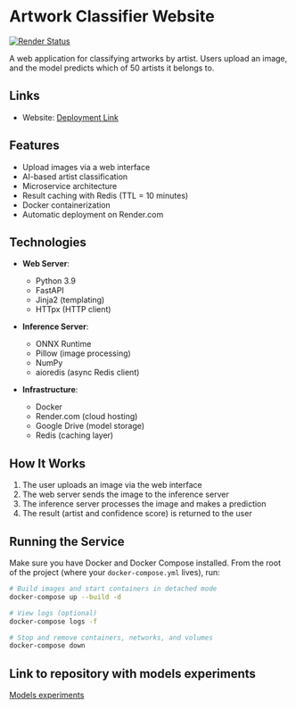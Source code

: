 # Artwork Classifier Website

[![Render Status](https://img.shields.io/badge/Render-Online-brightgreen)](https://best-artwork-classifier-website-91vq.onrender.com)

A web application for classifying artworks by artist. Users upload an image, and the model predicts which of 50 artists it belongs to.

## Links

- Website: [Deployment Link](https://best-artwork-classifier-website-91vq.onrender.com)

## Features

- Upload images via a web interface
- AI-based artist classification
- Microservice architecture
- Result caching with Redis (TTL = 10 minutes)
- Docker containerization
- Automatic deployment on Render.com

## Technologies

- **Web Server**:
  - Python 3.9
  - FastAPI
  - Jinja2 (templating)
  - HTTpx (HTTP client)

- **Inference Server**:
  - ONNX Runtime
  - Pillow (image processing)
  - NumPy
  - aioredis (async Redis client)

- **Infrastructure**:
  - Docker
  - Render.com (cloud hosting)
  - Google Drive (model storage)
  - Redis (caching layer)

## How It Works

1. The user uploads an image via the web interface
2. The web server sends the image to the inference server
3. The inference server processes the image and makes a prediction
4. The result (artist and confidence score) is returned to the user

## Running the Service

Make sure you have Docker and Docker Compose installed. From the root of the project (where your `docker-compose.yml` lives), run:

```bash
# Build images and start containers in detached mode
docker-compose up --build -d

# View logs (optional)
docker-compose logs -f

# Stop and remove containers, networks, and volumes
docker-compose down
```

## Link to repository with models experiments
[Models experiments](https://github.com/demirtry/best-artworks-classifier)